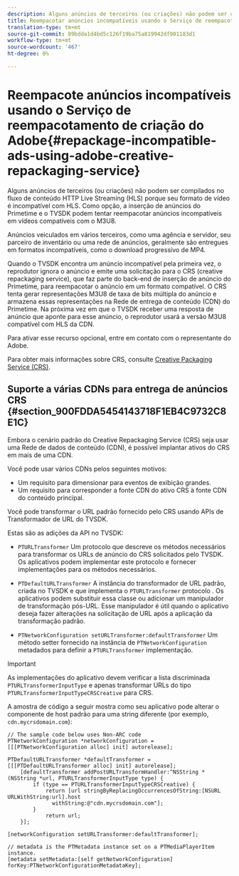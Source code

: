 ```yaml
---
description: Alguns anúncios de terceiros (ou criações) não podem ser compilados no fluxo de conteúdo HTTP Live Streaming (HLS) porque seu formato de vídeo é incompatível com HLS. Como opção, a inserção de anúncios do Primetime e o TVSDK podem tentar reempacotar anúncios incompatíveis em vídeos compatíveis com o M3U8.
title: Reempacotar anúncios incompatíveis usando o Serviço de reempacotamento de criação do Adobe
translation-type: tm+mt
source-git-commit: 89bdda1d4bd5c126f19ba75a819942df901183d1
workflow-type: tm+mt
source-wordcount: '467'
ht-degree: 0%

---
```



# Reempacote anúncios incompatíveis usando o Serviço de reempacotamento de criação do Adobe{#repackage-incompatible-ads-using-adobe-creative-repackaging-service}

Alguns anúncios de terceiros (ou criações) não podem ser compilados no fluxo de conteúdo HTTP Live Streaming (HLS) porque seu formato de vídeo é incompatível com HLS. Como opção, a inserção de anúncios do Primetime e o TVSDK podem tentar reempacotar anúncios incompatíveis em vídeos compatíveis com o M3U8.

Anúncios veiculados em vários terceiros, como uma agência e servidor, seu parceiro de inventário ou uma rede de anúncios, geralmente são entregues em formatos incompatíveis, como o download progressivo de MP4.

Quando o TVSDK encontra um anúncio incompatível pela primeira vez, o reprodutor ignora o anúncio e emite uma solicitação para o CRS (creative repackaging service), que faz parte do back-end de inserção de anúncio do Primetime, para reempacotar o anúncio em um formato compatível. O CRS tenta gerar representações M3U8 de taxa de bits múltipla do anúncio e armazena essas representações na Rede de entrega de conteúdo (CDN) do Primetime. Na próxima vez em que o TVSDK receber uma resposta de anúncio que aponte para esse anúncio, o reprodutor usará a versão M3U8 compatível com HLS da CDN.

Para ativar esse recurso opcional, entre em contato com o representante do Adobe.

Para obter mais informações sobre CRS, consulte [Creative Packaging Service (CRS)](https://helpx.adobe.com/content/dam/help/en/primetime/guides/crs.pdf).

## Suporte a várias CDNs para entrega de anúncios CRS {#section_900FDDA5454143718F1EB4C9732C8E1C}

Embora o cenário padrão do Creative Repackaging Service (CRS) seja usar uma Rede de dados de conteúdo (CDN), é possível implantar ativos do CRS em mais de uma CDN.

Você pode usar vários CDNs pelos seguintes motivos:

* Um requisito para dimensionar para eventos de exibição grandes.
* Um requisito para corresponder a fonte CDN do ativo CRS à fonte CDN do conteúdo principal.

Você pode transformar o URL padrão fornecido pelo CRS usando APIs de Transformador de URL do TVSDK.

Estas são as adições da API no TVSDK:

* `PTURLTransformer` Um protocolo que descreve os métodos necessários para transformar os URLs de anúncio do CRS solicitados pelo TVSDK. Os aplicativos podem implementar este protocolo e fornecer implementações para os métodos necessários.

* `PTDefaultURLTransformer` A instância do transformador de URL padrão, criada no TVSDK e que implementa o  `PTURLTransformer` protocolo . Os aplicativos podem substituir essa classe ou adicionar um manipulador de transformação pós-URL. Esse manipulador é útil quando o aplicativo deseja fazer alterações na solicitação de URL após a aplicação da transformação padrão.

* `PTNetworkConfiguration setURLTransformer:defaultTransformer` Um método setter fornecido na instância de  `PTNetworkConfiguration` metadados para definir a  `PTURLTransformer` implementação.

>[!IMPORTANT]
>
>As implementações do aplicativo devem verificar a lista discriminada `PTURLTransformerInputType` e apenas transformar URLs do tipo `PTURLTransformerInputTypeCRSCreative` para CRS.

A amostra de código a seguir mostra como seu aplicativo pode alterar o componente de host padrão para uma string diferente (por exemplo, `cdn.mycrsdomain.com`):

```
// The sample code below uses Non-ARC code 
PTNetworkConfiguration *networkConfiguration = [[[PTNetworkConfiguration alloc] init] autorelease]; 
   
PTDefaultURLTransformer *defaultTransformer = [[[PTDefaultURLTransformer alloc] init] autorelease]; 
    [defaultTransformer addPostURLTransformHandler:^NSString *(NSString *url, PTURLTransformerInputType type) { 
        if (type == PTURLTransformerInputTypeCRSCreative) { 
            return [url stringByReplacingOccurrencesOfString:[NSURL URLWithString:url].host  
              withString:@"cdn.mycrsdomain.com"]; 
        } 
            return url; 
    }]; 
  
[networkConfiguration setURLTransformer:defaultTransformer]; 
   
// metadata is the PTMetadata instance set on a PTMediaPlayerItem instance. 
[metadata setMetadata:[self getNetworkConfiguration] forKey:PTNetworkConfigurationMetadataKey];
```

